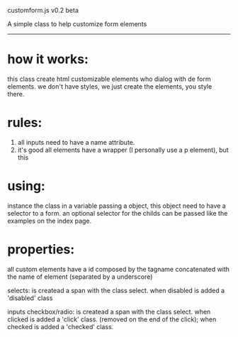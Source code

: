 customform.js v0.2 beta


A simple class to help customize form elements
_______________________________________________

how it works:
=====================
this class create html customizable elements who dialog with de form elements.
we don't have styles, we just create the elements, you style there.

rules:
=====================
1. all inputs need to have a name attribute.
2. it's good all elements have a wrapper (I personally use a p element), but this

using:
=====================

instance the class in a variable passing a object, this object need to have a selector to a form.
an optional selector for the childs can be passed like the examples on the index page.

properties:
=====================

all custom elements have a id composed by the tagname concatenated with the name of element (separated by a underscore)

selects:
is createad a span with the class select.
when disabled is added a 'disabled' class

inputs checkbox/radio:
is createad a span with the class select.
when clicked is added a 'click' class. (removed on the end of the click);
when checked is added a 'checked' class.